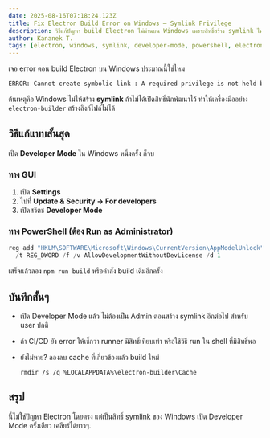 ```yaml
---
date: 2025-08-16T07:18:24.123Z
title: Fix Electron Build Error on Windows – Symlink Privilege
description: วิธีแก้ปัญหา build Electron ไม่ผ่านบน Windows เพราะสิทธิ์สร้าง symlink ไม่พอ ด้วยการเปิด Developer Mode
author: Kananek T.
tags: [electron, windows, symlink, developer-mode, powershell, electron-builder]
---
```


เจอ error ตอน build Electron บน Windows ประมาณนี้ใช่ไหม

```bash
ERROR: Cannot create symbolic link : A required privilege is not held by the client. : C:\Users\dvgamerr\AppData\Local\electron-builder\Cache\winCodeSign\700413911\darwin\10.12\lib\libssl.dylib
```

ต้นเหตุคือ Windows ไม่ให้สร้าง **symlink** ถ้าไม่ได้เปิดสิทธิ์นักพัฒนาไว้ ทำให้เครื่องมืออย่าง `electron-builder` สร้างลิงก์ไฟล์ไม่ได้

## วิธีแก้แบบสั้นสุด

เปิด **Developer Mode** ใน Windows หนึ่งครั้ง ก็จบ

### ทาง GUI

1. เปิด **Settings**
2. ไปที่ **Update & Security → For developers**
3. เปิดสวิตช์ **Developer Mode**

### ทาง PowerShell (ต้อง Run as Administrator)

```powershell
reg add "HKLM\SOFTWARE\Microsoft\Windows\CurrentVersion\AppModelUnlock" `
  /t REG_DWORD /f /v AllowDevelopmentWithoutDevLicense /d 1
```

เสร็จแล้วลอง `npm run build` หรือคำสั่ง build เดิมอีกครั้ง

## บันทึกสั้นๆ

- เปิด Developer Mode แล้ว ไม่ต้องเป็น Admin ตอนสร้าง symlink อีกต่อไป สำหรับ user ปกติ
- ถ้า CI/CD ยัง error ให้เช็กว่า runner มีสิทธิ์เทียบเท่า หรือใช้วิธี run ใน shell ที่มีสิทธิ์พอ
- ยังไม่หาย? ลองลบ cache ที่เกี่ยวข้องแล้ว build ใหม่

  ```
  rmdir /s /q %LOCALAPPDATA%\electron-builder\Cache
  ```

## สรุป

นี่ไม่ใช่ปัญหา Electron โดยตรง แต่เป็นสิทธิ์ symlink ของ Windows เปิด Developer Mode ครั้งเดียว เคลียร์ได้ยาวๆ.
